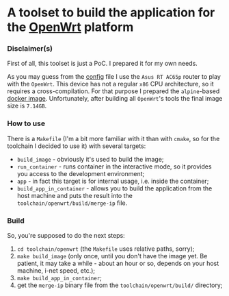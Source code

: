 # A toolset to build the application for the [OpenWrt](https://openwrt.org/) platform

### Disclaimer(s)

First of all, this toolset is just a PoC. I prepared it for my own needs.

As you may guess from the [config](./MediaTek-MT7621-v21.02.7.config) file I use the 
`Asus RT AC65p` router to play with the `OpenWrt`. This device has not a regular 
`x86` CPU architecture, so it requires a cross-compilation. For that purpose I prepared
the `alpine`-based [docker image](./alpine.Dockerfile). Unfortunately, after building
all `OpenWrt`'s tools the final image size is `7.14GB`.

### How to use
There is a `Makefile` (I'm a bit more familiar with it than with `cmake`, so for the 
toolchain I decided to use it) with several targets:
 - `build_image` - obviously it's used to build the image;
 - `run_container` - runs container in the interactive mode, so it provides you access
                     to the development environment;
 - `app` - in fact this target is for internal usage, i.e. inside the container;
 - `build_app_in_container` - allows you to build the application from the host machine
    and puts the result into the `toolchain/openwrt/build/merge-ip` file.

### Build
So, you're supposed to do the next steps:
1. `cd toolchain/openwrt` (the `Makefile` uses relative paths, sorry);
2. `make build_image` (only once, until you don't have the image yet. Be patient, 
    it may take a while - about an hour or so, depends on your host machine, i-net 
    speed, etc.);
3. `make build_app_in_container`;
4. get the `merge-ip` binary file from the `toolchain/openwrt/build/` directory;
